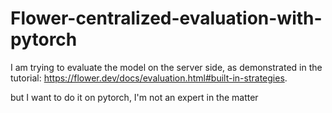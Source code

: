# Flower-centralized-evaluation-with-pytorch
I am trying to evaluate the model on the server side, as demonstrated in the tutorial: https://flower.dev/docs/evaluation.html#built-in-strategies.

but I want to do it on pytorch, I'm not an expert in the matter
